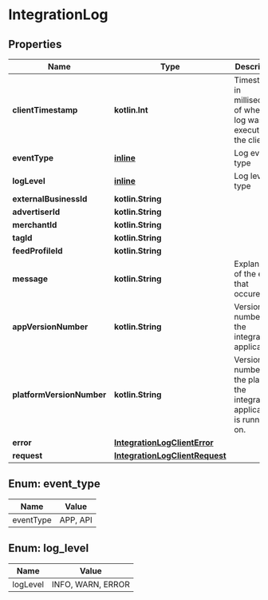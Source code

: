 
# IntegrationLog

## Properties
| Name | Type | Description | Notes |
| ------------ | ------------- | ------------- | ------------- |
| **clientTimestamp** | **kotlin.Int** | Timestamp in milliseconds of when the log was executed at the client. |  |
| **eventType** | [**inline**](#EventType) | Log event type |  |
| **logLevel** | [**inline**](#LogLevel) | Log level type |  |
| **externalBusinessId** | **kotlin.String** |  |  [optional] |
| **advertiserId** | **kotlin.String** |  |  [optional] |
| **merchantId** | **kotlin.String** |  |  [optional] |
| **tagId** | **kotlin.String** |  |  [optional] |
| **feedProfileId** | **kotlin.String** |  |  [optional] |
| **message** | **kotlin.String** | Explanation of the event that occured. |  [optional] |
| **appVersionNumber** | **kotlin.String** | Version number of the integration application. |  [optional] |
| **platformVersionNumber** | **kotlin.String** | Version number of the platform the integration application is running on. |  [optional] |
| **error** | [**IntegrationLogClientError**](IntegrationLogClientError.md) |  |  [optional] |
| **request** | [**IntegrationLogClientRequest**](IntegrationLogClientRequest.md) |  |  [optional] |


<a id="EventType"></a>
## Enum: event_type
| Name | Value |
| ---- | ----- |
| eventType | APP, API |


<a id="LogLevel"></a>
## Enum: log_level
| Name | Value |
| ---- | ----- |
| logLevel | INFO, WARN, ERROR |



